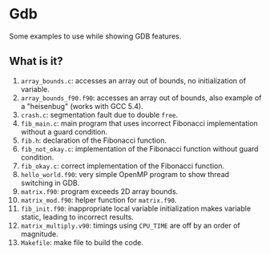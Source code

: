 # Gdb
Some examples to use while showing GDB features.

## What is it?
1. `array_bounds.c`: accesses an array out of bounds, no initialization
    of variable.
1. `array_bounds_f90.f90`: accesses an array out of bounds, also example
    of a "heisenbug" (works with GCC 5.4).
1. `crash.c`: segmentation fault due to double `free`.
1. `fib_main.c`: main program that uses incorrect Fibonacci
    implementation without a guard condition.
1. `fib.h`: declaration of the Fibonacci function.
1. `fib_not_okay.c`: implementation of the Fibonacci function without
    guard condition.
1. `fib_okay.c`: correct implementation of the Fibonacci function.
1. `hello_world.f90`: very simple OpenMP program to show thread
    switching in GDB.
1. `matrix.f90`: program exceeds 2D array bounds.
1. `matrix_mod.f90`: helper function for `matrix.f90`.
1. `fib_init.f90`: inappropriate local variable initialization makes
    variable static, leading to incorrect results.
1. `matrix_multiply.v90`: timings using `CPU_TIME` are off by an order
    of magnitude.
1. `Makefile`: make file to build the code.
